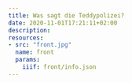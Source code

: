 ```yaml
---
title: Was sagt die Teddypolizei?
date: 2020-11-01T17:21:11+02:00
description:
resources:
- src: "front.jpg"
  name: front
  params:
    iiif: front/info.json
---
```

